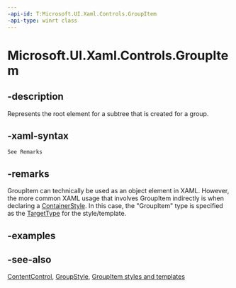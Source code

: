 ```yaml
---
-api-id: T:Microsoft.UI.Xaml.Controls.GroupItem
-api-type: winrt class
---
```


<!-- Class syntax.
public class GroupItem : Windows.UI.Xaml.Controls.ContentControl, Windows.UI.Xaml.Controls.IGroupItem
-->

# Microsoft.UI.Xaml.Controls.GroupItem

## -description
Represents the root element for a subtree that is created for a group.

## -xaml-syntax
```xaml
See Remarks
```


## -remarks
GroupItem can technically be used as an object element in XAML. However, the more common XAML usage that involves GroupItem indirectly is when declaring a [ContainerStyle](groupstyle_containerstyle.md). In this case, the "GroupItem" type is specified as the [TargetType](controltemplate_targettype.md) for the style/template.

## -examples

## -see-also
[ContentControl](contentcontrol.md), [GroupStyle](groupstyle.md), [GroupItem styles and templates](/windows/apps/design/style/xaml-styles)

